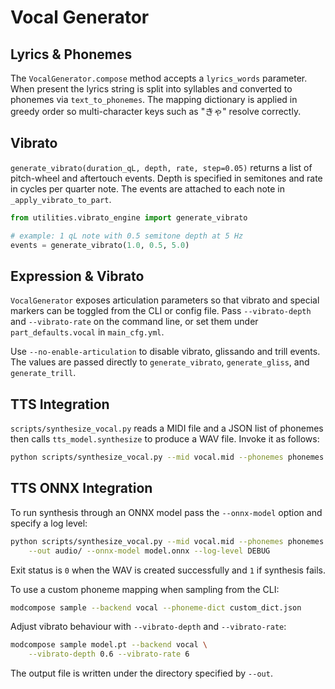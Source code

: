 # Vocal Generator

## Lyrics & Phonemes
The `VocalGenerator.compose` method accepts a `lyrics_words` parameter.
When present the lyrics string is split into syllables and converted to
phonemes via `text_to_phonemes`.  The mapping dictionary is applied
in greedy order so multi-character keys such as "きゃ" resolve correctly.

## Vibrato
`generate_vibrato(duration_qL, depth, rate, step=0.05)` returns a list
of pitch-wheel and aftertouch events.  Depth is specified in semitones
and rate in cycles per quarter note.
The events are attached to each note in
`_apply_vibrato_to_part`.


```python
from utilities.vibrato_engine import generate_vibrato

# example: 1 qL note with 0.5 semitone depth at 5 Hz
events = generate_vibrato(1.0, 0.5, 5.0)
```

## Expression & Vibrato

`VocalGenerator` exposes articulation parameters so that vibrato and special
markers can be toggled from the CLI or config file.  Pass
`--vibrato-depth` and `--vibrato-rate` on the command line, or set them under
`part_defaults.vocal` in `main_cfg.yml`.

Use `--no-enable-articulation` to disable vibrato, glissando and trill events.
The values are passed directly to `generate_vibrato`,
`generate_gliss`, and `generate_trill`.

## TTS Integration
`scripts/synthesize_vocal.py` reads a MIDI file and a JSON list of
phonemes then calls `tts_model.synthesize` to produce a WAV file.
Invoke it as follows:

```bash
python scripts/synthesize_vocal.py --mid vocal.mid --phonemes phonemes.json --out audio/
```

## TTS ONNX Integration
To run synthesis through an ONNX model pass the `--onnx-model` option and specify a log level:

```bash
python scripts/synthesize_vocal.py --mid vocal.mid --phonemes phonemes.json \
    --out audio/ --onnx-model model.onnx --log-level DEBUG
```

Exit status is `0` when the WAV is created successfully and `1` if synthesis fails.

To use a custom phoneme mapping when sampling from the CLI:

```bash
modcompose sample --backend vocal --phoneme-dict custom_dict.json
```

Adjust vibrato behaviour with `--vibrato-depth` and `--vibrato-rate`:

```bash
modcompose sample model.pt --backend vocal \
    --vibrato-depth 0.6 --vibrato-rate 6
```

The output file is written under the directory specified by `--out`.
